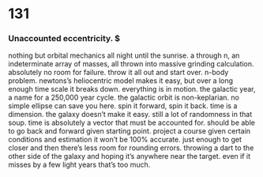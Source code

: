 # 131

### Unaccounted eccentricity. $

nothing but orbital mechanics all night until the sunrise. a through n, an indeterminate array of masses, all thrown into massive grinding calculation. absolutely no room for failure. throw it all out and start over. n-body problem. newtons’s heliocentric model makes it easy, but over a long enough time scale it breaks down. everything is in motion. the galactic year, a name for a 250,000 year cycle. the galactic orbit is non-keplarian. no simple ellipse can save you here. spin it forward, spin it back. time is a dimension. the galaxy doesn’t make it easy. still a lot of randomness in that soup. time is absolutely a vector that must be accounted for. should be able to go back and forward given  starting point. project a course given certain conditions and estimation it won’t be 100% accurate. just enough to get closer and then there’s less room for rounding errors. throwing a dart to the other side of the galaxy and hoping it’s anywhere near the target. even if it misses by a few light years that’s too much.